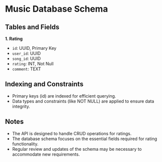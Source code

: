 
# Music Database Schema

## Tables and Fields

**1. Rating**
- `id`: UUID, Primary Key
- `user_id`: UUID
- `song_id`: UUID
- `rating`: INT, Not Null
- `comment`: TEXT

## Indexing and Constraints
- Primary keys (id) are indexed for efficient querying.
- Data types and constraints (like NOT NULL) are applied to ensure data integrity.

## Notes
- The API is designed to handle CRUD operations for ratings.
- The database schema focuses on the essential fields required for rating functionality.
- Regular review and updates of the schema may be necessary to accommodate new requirements.
